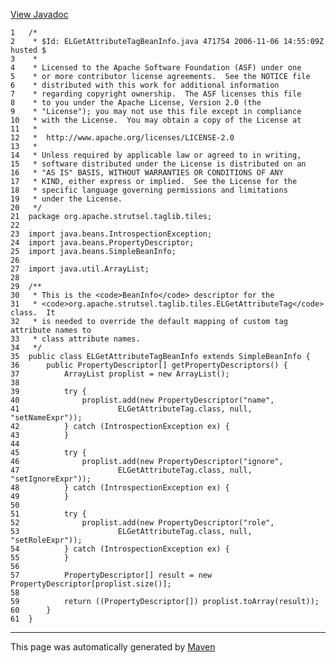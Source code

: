 [View Javadoc](../../../../../../apidocs/org/apache/strutsel/taglib/tiles/ELGetAttributeTagBeanInfo.html.md)


    1   /*
    2    * $Id: ELGetAttributeTagBeanInfo.java 471754 2006-11-06 14:55:09Z husted $
    3    *
    4    * Licensed to the Apache Software Foundation (ASF) under one
    5    * or more contributor license agreements.  See the NOTICE file
    6    * distributed with this work for additional information
    7    * regarding copyright ownership.  The ASF licenses this file
    8    * to you under the Apache License, Version 2.0 (the
    9    * "License"); you may not use this file except in compliance
    10   * with the License.  You may obtain a copy of the License at
    11   *
    12   *  http://www.apache.org/licenses/LICENSE-2.0
    13   *
    14   * Unless required by applicable law or agreed to in writing,
    15   * software distributed under the License is distributed on an
    16   * "AS IS" BASIS, WITHOUT WARRANTIES OR CONDITIONS OF ANY
    17   * KIND, either express or implied.  See the License for the
    18   * specific language governing permissions and limitations
    19   * under the License.
    20   */
    21  package org.apache.strutsel.taglib.tiles;
    22  
    23  import java.beans.IntrospectionException;
    24  import java.beans.PropertyDescriptor;
    25  import java.beans.SimpleBeanInfo;
    26  
    27  import java.util.ArrayList;
    28  
    29  /**
    30   * This is the <code>BeanInfo</code> descriptor for the
    31   * <code>org.apache.strutsel.taglib.tiles.ELGetAttributeTag</code> class.  It
    32   * is needed to override the default mapping of custom tag attribute names to
    33   * class attribute names.
    34   */
    35  public class ELGetAttributeTagBeanInfo extends SimpleBeanInfo {
    36      public PropertyDescriptor[] getPropertyDescriptors() {
    37          ArrayList proplist = new ArrayList();
    38  
    39          try {
    40              proplist.add(new PropertyDescriptor("name",
    41                      ELGetAttributeTag.class, null, "setNameExpr"));
    42          } catch (IntrospectionException ex) {
    43          }
    44  
    45          try {
    46              proplist.add(new PropertyDescriptor("ignore",
    47                      ELGetAttributeTag.class, null, "setIgnoreExpr"));
    48          } catch (IntrospectionException ex) {
    49          }
    50  
    51          try {
    52              proplist.add(new PropertyDescriptor("role",
    53                      ELGetAttributeTag.class, null, "setRoleExpr"));
    54          } catch (IntrospectionException ex) {
    55          }
    56  
    57          PropertyDescriptor[] result = new PropertyDescriptor[proplist.size()];
    58  
    59          return ((PropertyDescriptor[]) proplist.toArray(result));
    60      }
    61  }

------------------------------------------------------------------------

This page was automatically generated by [Maven](http://maven.apache.org/)
